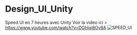 # Design_UI_Unity
Speed UI en 7 heures avec Unity
Voir la video ici > https://www.youtube.com/watch?v=DGhIqi8Oy8A
![SPEED_UI](https://user-images.githubusercontent.com/16896722/126646187-109c1b5c-f5f5-4c8f-8226-eb7805a4c9bc.png)

